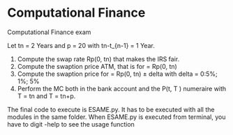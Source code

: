 # Computational Finance
Computational Finance exam 


Let tn = 2 Years and p = 20 with tn-t_{n-1} = 1 Year.
1. Compute the swap rate Rp(0, tn) that makes the IRS fair.
2. Compute the swaption price ATM, that is for = Rp(0, tn)
3. Compute the swaption price for = Rp(0, tn) ± delta with delta = 0:5%; 1%; 5%
4. Perform the MC both in the bank account and the P(t, T ) numeraire with T = tn and T = tn+p.



The final code to execute is ESAME.py. It has to be executed with all the modules in the same folder. When ESAME.py is executed from terminal, you have to digit -help to see the usage function
